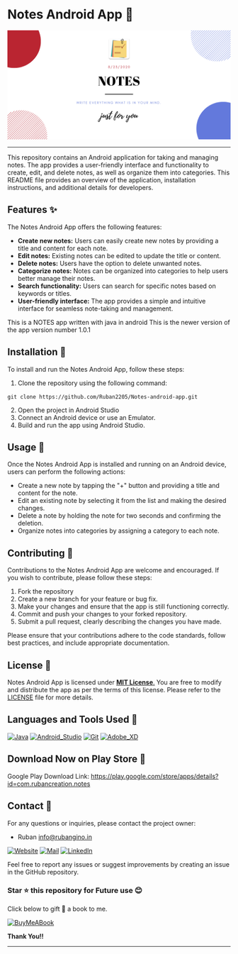 # Notes Android App 📝

[![Notes-Writing-Master](/notes-graphics.png)](https://play.google.com/store/apps/details?id=com.rubancreation.notes)

---

This repository contains an Android application for taking and managing notes. The app provides a user-friendly interface and functionality to create, edit, and delete notes, as well as organize them into categories. This README file provides an overview of the application, installation instructions, and additional details for developers.

## Features ✨

The Notes Android App offers the following features:

- **Create new notes:** Users can easily create new notes by providing a title and content for each note.
- **Edit notes:** Existing notes can be edited to update the title or content.
- **Delete notes:** Users have the option to delete unwanted notes.
- **Categorize notes:** Notes can be organized into categories to help users better manage their notes.
- **Search functionality:** Users can search for specific notes based on keywords or titles.
- **User-friendly interface:** The app provides a simple and intuitive interface for seamless note-taking and management.

This is a NOTES app written with java in android This is the newer version of the app 
version number 1.0.1

## Installation 🚀

To install and run the Notes Android App, follow these steps: 

1. Clone the repository using the following command: 
```
git clone https://github.com/Ruban2205/Notes-android-app.git
```
2. Open the project in Android Studio 
3. Connect an Android device or use an Emulator. 
4. Build and run the app using Android Studio. 

## Usage 📱

Once the Notes Android App is installed and running on an Android device, users can perform the following actions: 

- Create a new note by tapping the "+" button and providing a title and content for the note. 
- Edit an existing note by selecting it from the list and making the desired changes. 
- Delete a note by holding the note for two seconds and confirming the deletion. 
- Organize notes into categories by assigning a category to each note. 

## Contributing 🤝 

Contributions to the Notes Android App are welcome and encouraged. If you wish to contribute, please follow these steps: 

1. Fork the repository
2. Create a new branch for your feature or bug fix. 
3. Make your changes and ensure that the app is still functioning correctly. 
4. Commit and push your changes to your forked repository. 
5. Submit a pull request, clearly describing the changes you have made. 

Please ensure that your contributions adhere to the code standards, follow best practices, and include appropriate documentation. 

## License 📄

Notes Android App is licensed under <ins>**MIT License**.</ins> You are free to modify and distribute the app as per the terms of this license. Please refer to the [LICENSE](/LICENSE) file for more details. 

## Languages and Tools Used 🔧

[![Java](https://img.shields.io/badge/Java-ED8B00?style=for-the-badge&logo=java&logoColor=white)](https://github.com/Ruban2205/Notes-android-app)
[![Android_Studio](https://img.shields.io/badge/Android_Studio-3DDC84?style=for-the-badge&logo=android-studio&logoColor=white)](https://github.com/Ruban2205/Notes-android-app)
[![Git](https://img.shields.io/badge/GIT-E44C30?style=for-the-badge&logo=git&logoColor=white)](https://github.com/Ruban2205/Notes-android-app)
[![Adobe_XD](https://img.shields.io/badge/Adobe%20XD-470137?style=for-the-badge&logo=Adobe%20XD&logoColor=#FF61F6)](https://github.com/Ruban2205/Notes-android-app)

## Download Now on Play Store 🎉

Google Play Download Link: https://play.google.com/store/apps/details?id=com.rubancreation.notes

## Contact 📧

For any questions or inquiries, please contact the project owner: 

- Ruban [info@rubangino.in](https://mailto:info@rubangino.in/)

[![Website](https://img.shields.io/badge/website-000000?style=for-the-badge&logo=About.me&logoColor=white)](https://rubangino.in/)
[![Mail](https://img.shields.io/badge/Email-D14836?style=for-the-badge&logo=gmail&logoColor=white)](mailto:info@rubangino.in)
[![LinkedIn](https://img.shields.io/badge/LinkedIn-0077B5?style=for-the-badge&logo=linkedin&logoColor=white)](https://www.linkedin.com/in/ruban-gino-singh/)

Feel free to report any issues or suggest improvements by creating an issue in the GitHub repository.

### Star ⭐ this repository for Future use 😊

Click below to gift 🎁 a book to me.

[![BuyMeABook](https://img.shields.io/badge/Buy%20Me%20a%20Book-ffdd00?style=for-the-badge&logo=buy-me-a-book&logoColor=black)
](https://bit.ly/3M5jxLd)

**Thank You!!**

<hr/>
